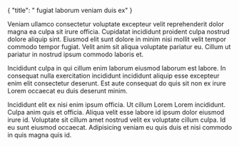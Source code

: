 {
  "title": " fugiat laborum veniam duis ex"
}

Veniam ullamco consectetur voluptate excepteur velit reprehenderit dolor magna ea culpa sit irure officia. Cupidatat incididunt proident culpa nostrud dolore aliquip sint. Eiusmod elit sunt dolore in minim nisi mollit velit tempor commodo tempor fugiat. Velit anim sit aliqua voluptate pariatur eu. Cillum ut pariatur in nostrud ipsum commodo laboris et.

Incididunt culpa in qui cillum enim laborum eiusmod laborum est labore. In consequat nulla exercitation incididunt incididunt aliquip esse excepteur enim elit consectetur deserunt. Est aute consequat do quis sit non ex irure Lorem occaecat eu duis deserunt minim.

Incididunt elit ex nisi enim ipsum officia. Ut cillum Lorem Lorem incididunt. Culpa anim quis et officia. Aliqua velit esse labore id ipsum dolor eiusmod irure id. Voluptate sit cillum amet nostrud velit ex voluptate cillum culpa. Id eu sunt eiusmod occaecat. Adipisicing veniam eu quis duis et nisi commodo in quis magna quis id.
